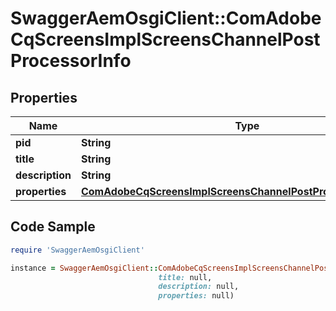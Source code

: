 # SwaggerAemOsgiClient::ComAdobeCqScreensImplScreensChannelPostProcessorInfo

## Properties

Name | Type | Description | Notes
------------ | ------------- | ------------- | -------------
**pid** | **String** |  | [optional] 
**title** | **String** |  | [optional] 
**description** | **String** |  | [optional] 
**properties** | [**ComAdobeCqScreensImplScreensChannelPostProcessorProperties**](ComAdobeCqScreensImplScreensChannelPostProcessorProperties.md) |  | [optional] 

## Code Sample

```ruby
require 'SwaggerAemOsgiClient'

instance = SwaggerAemOsgiClient::ComAdobeCqScreensImplScreensChannelPostProcessorInfo.new(pid: null,
                                 title: null,
                                 description: null,
                                 properties: null)
```


